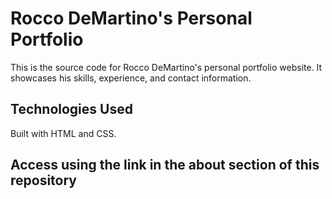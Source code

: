 # Rocco DeMartino's Personal Portfolio

This is the source code for Rocco DeMartino's personal portfolio website. It showcases his skills, experience, and contact information.

## Technologies Used

Built with HTML and CSS.

## Access using the link in the about section of this repository
